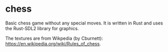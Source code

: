 # chess

Basic chess game without any special moves. It is written in Rust and uses the Rust-SDL2 library for graphics.

The textures are from Wikpedia (by Cburnett): https://en.wikipedia.org/wiki/Rules_of_chess.